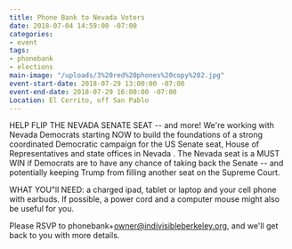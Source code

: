 ```yaml
---
title: Phone Bank to Nevada Voters
date: 2018-07-04 14:59:00 -07:00
categories:
- event
tags:
- phonebank
- elections
main-image: "/uploads/3%20red%20phones%20copy%202.jpg"
event-start-date: 2018-07-29 13:00:00 -07:00
event-end-date: 2018-07-29 16:00:00 -07:00
Location: El Cerrito, off San Pablo
---
```


HELP FLIP THE NEVADA SENATE SEAT -- and more!  We're working with Nevada Democrats starting NOW to build the foundations of a strong  coordinated Democratic campaign for the US Senate seat, House of Representatives and state offices in Nevada .  The Nevada seat is a MUST WIN if Democrats are to have any chance of taking back the Senate -- and potentially keeping Trump from filling another seat on the Supreme Court.

WHAT YOU"ll NEED: a charged ipad, tablet or laptop and your cell phone with earbuds.  If possible, a power cord and a computer mouse might also be useful for you.

Please RSVP to phonebank\+owner@indivisibleberkeley.org, and we'll get back to you with more details.
